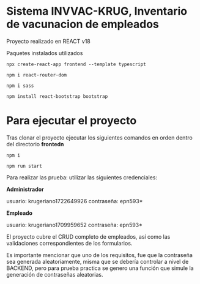 # Sistema INVVAC-KRUG, Inventario de vacunacion de empleados

Proyecto realizado en REACT v18

Paquetes instalados utilizados

`npx create-react-app frontend --template typescript`

`npm i react-router-dom`

`npm i sass`

`npm install react-bootstrap bootstrap`

# Para ejecutar el proyecto

Tras clonar el proyecto ejecutar los siguientes comandos en orden dentro del directorio **frontedn**

`npm i`

`npm run start`

P﻿ara realizar las prueba: utilizar las siguientes credenciales:

**Administrador**

u﻿suario: krugeriano1722649926
c﻿ontraseña: epn593*

**Empleado**

u﻿suario: krugeriano1709959652
c﻿ontraseña: epn593*



E﻿l proyecto cubre el CRUD completo de empleados, así como las validaciones correspondientes de los formularios. 

E﻿s importante mencionar que uno de los requisitos, fue que la contraseña sea generada aleatoriamente, misma que se debería controlar a nivel de BACKEND, pero para prueba practica se genero una función que simule la generación de contraseñas aleatorias.
